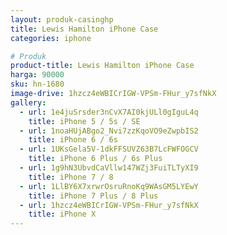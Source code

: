 ```yaml
---
layout: produk-casinghp
title: Lewis Hamilton iPhone Case
categories: iphone

# Produk
product-title: Lewis Hamilton iPhone Case
harga: 90000
sku: hn-1680
image-drive: 1hzcz4eWBICrIGW-VPSm-FHur_y7sfNkX
gallery:
  - url: 1e4juSrsder3nCvX7AI0kjULl0gIguL4q
    title: iPhone 5 / 5s / SE
  - url: 1noaHUjABgo2_Nvi7zzKqoVO9eZwpbIS2
    title: iPhone 6 / 6s
  - url: 1UKsGela5V-1dkFFSUVZ63B7LcFWFOGCV
    title: iPhone 6 Plus / 6s Plus
  - url: 1g9hN3UbvdCaVllw147WZj3FuiTLTyXI9
    title: iPhone 7 / 8
  - url: 1LlBY6X7xrwrOsruRnoKq9WAsGM5LYEwY
    title: iPhone 7 Plus / 8 Plus
  - url: 1hzcz4eWBICrIGW-VPSm-FHur_y7sfNkX
    title: iPhone X
---
```

